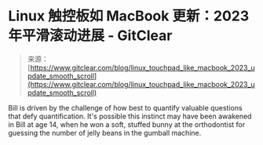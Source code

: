 <!--yml

category: 未分类

date: 2024-05-27 14:37:32

-->

# Linux 触控板如 MacBook 更新：2023 年平滑滚动进展 - GitClear

> 来源：[https://www.gitclear.com/blog/linux_touchpad_like_macbook_2023_update_smooth_scroll](https://www.gitclear.com/blog/linux_touchpad_like_macbook_2023_update_smooth_scroll)

Bill is driven by the challenge of how best to quantify valuable questions that defy quantification. It's possible this instinct may have been awakened in Bill at age 14, when he won a soft, stuffed bunny at the orthodontist for guessing the number of jelly beans in the gumball machine.
